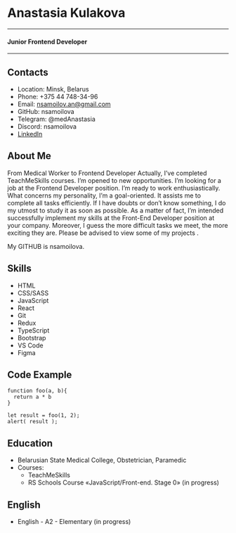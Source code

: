 # Anastasia Kulakova
*********

#### **Junior Frontend Developer**
*********

## Contacts
+ Location: Minsk, Belarus
+ Phone: +375 44 748-34-96
+ Email: nsamoilov.an@gmail.com
+ GitHub: nsamoilova
+ Telegram: @medAnastasia
+ Discord: nsamoilova
+ [LinkedIn](https://www.linkedin.com/in/anastasia-kulakova-6249b5225/)

## About Me
From Medical Worker to Frontend Developer
Actually, I’ve completed TeachMeSkills courses. I’m opened to new opportunities. I’m looking for a job at the Frontend Developer position. 
I’m ready to work enthusiastically.
What concerns my personality, I’m a goal-oriented. It assists me to complete all tasks efficiently. 
If I have doubts or don’t know something, I do my utmost to study it as soon as possible.
As a matter of fact, I’m intended successfully implement my skills at the Front-End Developer position at your company.
Moreover, I guess the more difficult tasks we meet, the more exciting they are.
Please be advised to view some of my projects .

My GITHUB is nsamoilova.

## Skills
- HTML
- CSS/SASS
- JavaScript 
- React
- Git
- Redux
- TypeScript
- Bootstrap
- VS Code
- Figma

## Code Example
```
function foo(a, b){
  return a * b
}

let result = foo(1, 2);
alert( result );
```


## Education
+ Belarusian State Medical College, 
                    Obstetrician, Paramedic
+ Courses:
  - TeachMeSkills
  - RS Schools Course «JavaScript/Front-end. Stage 0» (in progress)

## English
+ English - A2 - Elementary (in progress)

